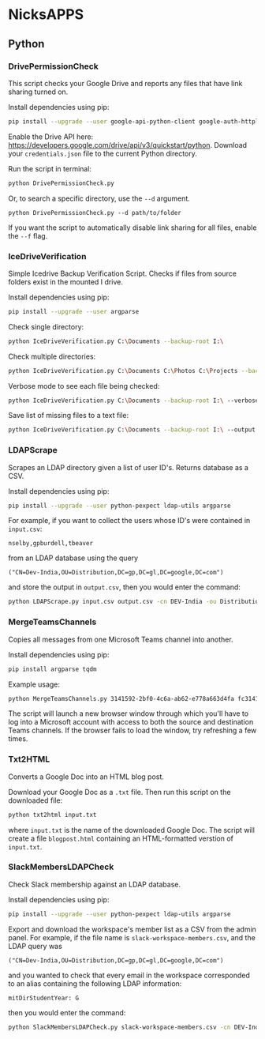 # NicksAPPS

## Python
### DrivePermissionCheck
This script checks your Google Drive and reports any files that have link sharing turned on.

Install dependencies using pip:
```bash
pip install --upgrade --user google-api-python-client google-auth-httplib2 google-auth-oauthlib oauth2client
```

Enable the Drive API here: https://developers.google.com/drive/api/v3/quickstart/python. Download your `credentials.json` file to the current Python directory.

Run the script in terminal:
```bash
python DrivePermissionCheck.py
```

Or, to search a specific directory, use the `--d` argument.
```
python DrivePermissionCheck.py --d path/to/folder
```
If you want the script to automatically disable link sharing for all files, enable the `--f` flag.

### IceDriveVerification
Simple Icedrive Backup Verification Script. Checks if files from source folders exist in the mounted I drive.

Install dependencies using pip:
```bash
pip install --upgrade --user argparse
```

Check single directory:
```bash
python IceDriveVerification.py C:\Documents --backup-root I:\
```

Check multiple directories:
```bash
python IceDriveVerification.py C:\Documents C:\Photos C:\Projects --backup-root I:\
```

Verbose mode to see each file being checked:
```bash
python IceDriveVerification.py C:\Documents --backup-root I:\ --verbose
```

Save list of missing files to a text file:
```bash
python IceDriveVerification.py C:\Documents --backup-root I:\ --output missing_files.txt
```

### LDAPScrape
Scrapes an LDAP directory given a list of user ID's. Returns database as a CSV.

Install dependencies using pip:
```bash
pip install --upgrade --user python-pexpect ldap-utils argparse
```

For example, if you want to collect the users whose ID's were contained in `input.csv`:
```
nselby,gpburdell,tbeaver
```
from an LDAP database using the query
```
("CN=Dev-India,OU=Distribution,DC=gp,DC=gl,DC=google,DC=com")
```
and store the output in `output.csv`, then you would enter the command:
```bash
python LDAPScrape.py input.csv output.csv -cn DEV-India -ou Distribution -dc gp gl google com
```

### MergeTeamsChannels
Copies all messages from one Microsoft Teams channel into another.

Install dependencies using pip:
```bash
pip install argparse tqdm
```

Example usage:
```bash
python MergeTeamsChannels.py 3141592-2bf0-4c6a-ab62-e778a663d4fa fc3141592-8b65-4d16-9045-fd451d78c3b3 8Ua8Q~Zjdwq3141592KEYJSSE1p-_m_IsTM68S_c_1 "https://teams.microsoft.com/l/channel/19%3A83f731415927acb93023603bbe%40thread.tacv2/Src?groupId=3141592-b478-4a89-b532-0e8bd651c3fa&tenantId=473bd761-2bf0-4c6a-ab62-e778a663d4fa" "https://teams.microsoft.com/l/channel/19%3Aa2eacca152c24e43141592ca820471%40thread.tacv2/Dest?groupId=3141592-b478-4a89-b532-0e8bd651c3fa&tenantId=473bd761-2bf0-4c6a-ab62-e778a663d4fa"
```

The script will launch a new browser window through which you'll have to log into a Microsoft account with access to both the source and destination Teams channels. If the browser fails to load the window, try refreshing a few times.

### Txt2HTML
Converts a Google Doc into an HTML blog post.

Download your Google Doc as a `.txt` file. Then run this script on the downloaded file:
```bash
python txt2html input.txt
```
where `input.txt` is the name of the downloaded Google Doc. The script will create a file `blogpost.html` containing an HTML-formatted verstion of `input.txt`.

### SlackMembersLDAPCheck
Check Slack membership against an LDAP database.

Install dependencies using pip:
```bash
pip install --upgrade --user python-pexpect ldap-utils argparse
```

Export and download the workspace's member list as a CSV from the admin panel. For example, if the file name is `slack-workspace-members.csv`, and the LDAP query was
```
("CN=Dev-India,OU=Distribution,DC=gp,DC=gl,DC=google,DC=com")
```
and you wanted to check that every email in the workspace corresponded to an alias containing the following LDAP information:
```
mitDirStudentYear: G
```
then you would enter the command:
```bash
python SlackMembersLDAPCheck.py slack-workspace-members.csv -cn DEV-India -ou Distribution -dc gp gl google com -crit mitDirStudentYear:\ G
```